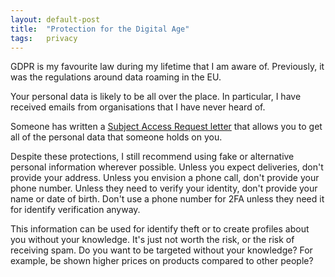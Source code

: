 ```yaml
---
layout: default-post
title:  "Protection for the Digital Age"
tags:   privacy
---
```


GDPR is my favourite law during my lifetime that I am aware of. Previously, it
was the regulations around data roaming in the EU.

Your personal data is likely to be all over the place. In particular, I have
received emails from organisations that I have never heard of.

Someone has written a [Subject Access Request letter][letter] that allows you
to get all of the personal data that someone holds on you.

Despite these protections, I still recommend using fake or alternative personal
information wherever possible. Unless you expect deliveries, don't provide your
address. Unless you envision a phone call, don't provide your phone number.
Unless they need to verify your identity, don't provide your name or date of birth.
Don't use a phone number for 2FA unless they need it for identify verification anyway.

This information can be used for identify theft or to create profiles about you
without your knowledge. It's just not worth the risk, or the risk of receiving spam.
Do you want to be targeted without your knowledge? For example, be shown higher
prices on products compared to other people?


[letter]: https://www.linkedin.com/pulse/nightmare-letter-subject-access-request-under-gdpr-karbaliotis
